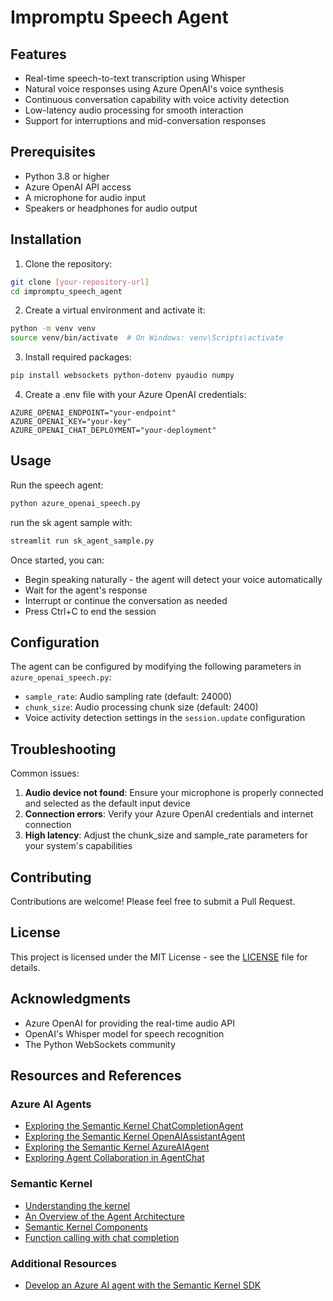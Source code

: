 # Impromptu Speech Agent


## Features

- Real-time speech-to-text transcription using Whisper
- Natural voice responses using Azure OpenAI's voice synthesis
- Continuous conversation capability with voice activity detection
- Low-latency audio processing for smooth interaction
- Support for interruptions and mid-conversation responses

## Prerequisites

- Python 3.8 or higher
- Azure OpenAI API access
- A microphone for audio input
- Speakers or headphones for audio output

## Installation

1. Clone the repository:
```bash
git clone [your-repository-url]
cd impromptu_speech_agent
```

2. Create a virtual environment and activate it:
```bash
python -m venv venv
source venv/bin/activate  # On Windows: venv\Scripts\activate
```

3. Install required packages:
```bash
pip install websockets python-dotenv pyaudio numpy
```

4. Create a .env file with your Azure OpenAI credentials:
```env
AZURE_OPENAI_ENDPOINT="your-endpoint"
AZURE_OPENAI_KEY="your-key"
AZURE_OPENAI_CHAT_DEPLOYMENT="your-deployment"
```

## Usage

Run the speech agent:
```bash
python azure_openai_speech.py
```

run the sk agent sample with:
```bash
streamlit run sk_agent_sample.py
```

Once started, you can:
- Begin speaking naturally - the agent will detect your voice automatically
- Wait for the agent's response
- Interrupt or continue the conversation as needed
- Press Ctrl+C to end the session

## Configuration

The agent can be configured by modifying the following parameters in `azure_openai_speech.py`:

- `sample_rate`: Audio sampling rate (default: 24000)
- `chunk_size`: Audio processing chunk size (default: 2400)
- Voice activity detection settings in the `session.update` configuration

## Troubleshooting

Common issues:
1. **Audio device not found**: Ensure your microphone is properly connected and selected as the default input device
2. **Connection errors**: Verify your Azure OpenAI credentials and internet connection
3. **High latency**: Adjust the chunk_size and sample_rate parameters for your system's capabilities

## Contributing

Contributions are welcome! Please feel free to submit a Pull Request.

## License

This project is licensed under the MIT License - see the [LICENSE](LICENSE) file for details.

## Acknowledgments

- Azure OpenAI for providing the real-time audio API
- OpenAI's Whisper model for speech recognition
- The Python WebSockets community

## Resources and References

### Azure AI Agents
- [Exploring the Semantic Kernel ChatCompletionAgent](https://learn.microsoft.com/en-us/semantic-kernel/frameworks/agent/chat-completion-agent?pivots=programming-language-python)
- [Exploring the Semantic Kernel OpenAIAssistantAgent](https://learn.microsoft.com/en-us/semantic-kernel/frameworks/agent/assistant-agent?pivots=programming-language-python)
- [Exploring the Semantic Kernel AzureAIAgent](https://learn.microsoft.com/en-us/semantic-kernel/frameworks/agent/azure-ai-agent?pivots=programming-language-python)
- [Exploring Agent Collaboration in AgentChat](https://learn.microsoft.com/en-us/semantic-kernel/frameworks/agent/agent-chat?pivots=programming-language-python)

### Semantic Kernel
- [Understanding the kernel](https://learn.microsoft.com/en-us/semantic-kernel/concepts/kernel?pivots=programming-language-python)
- [An Overview of the Agent Architecture](https://learn.microsoft.com/en-us/semantic-kernel/frameworks/agent/agent-architecture?pivots=programming-language-python)
- [Semantic Kernel Components](https://learn.microsoft.com/en-us/semantic-kernel/concepts/semantic-kernel-components?pivots=programming-language-python)
- [Function calling with chat completion](https://learn.microsoft.com/en-us/semantic-kernel/concepts/ai-services/chat-completion/function-calling/?pivots=programming-language-python)

### Additional Resources
- [Develop an Azure AI agent with the Semantic Kernel SDK](https://microsoftlearning.github.io/mslearn-ai-agents/Instructions/04-semantic-kernel.html#create-an-azure-ai-foundry-project)
